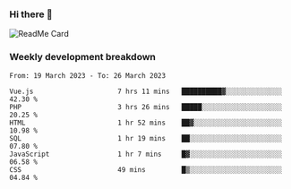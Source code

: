### Hi there 👋

<!--
**itzcy/itzcy** is a ✨ _special_ ✨ repository because its `README.md` (this file) appears on your GitHub profile.

Here are some ideas to get you started:

- 🔭 I’m currently working on ...
- 🌱 I’m currently learning ...
- 👯 I’m looking to collaborate on ...
- 🤔 I’m looking for help with ...
- 💬 Ask me about ...
- 📫 How to reach me: ...
- 😄 Pronouns: ...
- ⚡ Fun fact: ...
-->
![ReadMe Card](https://github-readme-stats.vercel.app/api?username=itzcy&show_icons=true&title_color=2d3198&icon_color=797cb8&text_color=24292e&bg_color=f6f8fa)

### Weekly development breakdown
<!--START_SECTION:waka-->

```text
From: 19 March 2023 - To: 26 March 2023

Vue.js                     7 hrs 11 mins   ██████████▓░░░░░░░░░░░░░░   42.30 %
PHP                        3 hrs 26 mins   █████░░░░░░░░░░░░░░░░░░░░   20.25 %
HTML                       1 hr 52 mins    ██▓░░░░░░░░░░░░░░░░░░░░░░   10.98 %
SQL                        1 hr 19 mins    ██░░░░░░░░░░░░░░░░░░░░░░░   07.80 %
JavaScript                 1 hr 7 mins     █▓░░░░░░░░░░░░░░░░░░░░░░░   06.58 %
CSS                        49 mins         █▒░░░░░░░░░░░░░░░░░░░░░░░   04.84 %
```

<!--END_SECTION:waka-->
